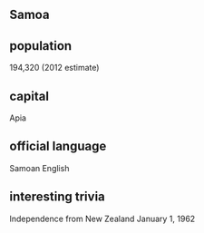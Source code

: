 ## Samoa
##  population
194,320 (2012 estimate)

##  capital
Apia
 
##  official language
Samoan
English

##  interesting trivia

Independence from New Zealand January 1, 1962


